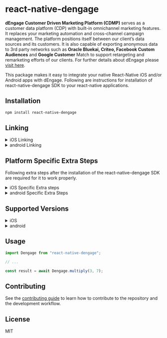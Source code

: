 # react-native-dengage

**dEngage Customer Driven Marketing Platform (CDMP)** serves as a customer data platform (CDP) with built-in omnichannel marketing features. It replaces your marketing automation and cross-channel campaign management.
The platform positions itself between our client’s data sources and its customers. It is also capable of exporting anonymous data to 3rd party networks such as **Oracle Bluekai, Criteo, Facebook Custom Audiences** and **Google Customer** Match to support retargeting and remarketing efforts of our clients.
For further details about dEngage please [visit here](https://docs.dengage.com).

This package makes it easy to integrate your native React-Native iOS and/or Android apps with dEngage. Following are instructions for installation of react-native-dengage SDK to your react-native applications.

## Installation

```sh
npm install react-native-dengage
```

## Linking

<details>
  <summary> iOS Linking </summary>
  
  #### React Native 0.60 and above
  Run npx ```pod-install```. Linking is not required in React Native 0.60 and above.
  
  #### React Native 0.59 and below
  Run react-native link react-native-dengage to link the react-native-dengage library.

</details>

<details>
  <summary> android Linking </summary>
  
  Linking is NOT required in React Native 0.60 and above. If your project is using React Native < 0.60, run ```react-native link react-native-dengage``` to link the react-native-dengage library.

Or if you have trouble, make the following additions to the given files manually:

#### android/settings.gradle

```
include ':react-native-dengage'
project(':react-native-dengage').projectDir = new File(rootProject.projectDir, '../node_modules/react-native-dengage/android')
```

#### android/app/build.gradle

```
dependencies {
   ...
   implementation project(':react-native-dengage')
}
```

#### MainApplication.java

On top, where imports are:
```
import com.reactnativedengage.DengagePackage;
```

Add the DengagePackage class to your list of exported packages.

```
@Override
protected List<ReactPackage> getPackages() {
    return Arrays.asList(
            new MainReactPackage(),
            new DengagePackage()
    );
}
```

</details>

## Platform Specific Extra Steps
Following extra steps after the installation of the react-native-dengage SDK are required for it to work properly.

<details>
  <summary> iOS Specific Extra steps </summary>
</details>

<details>
  <summary> android Specific Extra Steps </summary>
</details>

## Supported Versions 
<details>
  <summary> iOS </summary>
  
  dEngage Mobile SDK for IOS supports version IOS 10 and later.
</details>

<details>
  <summary> android </summary>
  
  dEngage Mobile SDK for Android supports version 4.4 (API Level 19) and later.

  <summary> Huawei </summary>
  
  dEngage Mobile SDK for Huawei supports all new versions.
</details>


## Usage

```js
import Dengage from "react-native-dengage";

// ...

const result = await Dengage.multiply(3, 7);
```

## Contributing

See the [contributing guide](CONTRIBUTING.md) to learn how to contribute to the repository and the development workflow.

## License

MIT
